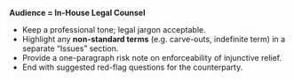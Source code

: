 **Audience = In-House Legal Counsel**

- Keep a professional tone; legal jargon acceptable.
- Highlight any **non-standard terms** (e.g. carve-outs, indefinite term) in a separate “Issues” section.
- Provide a one-paragraph risk note on enforceability of injunctive relief.
- End with suggested red-flag questions for the counterparty.
